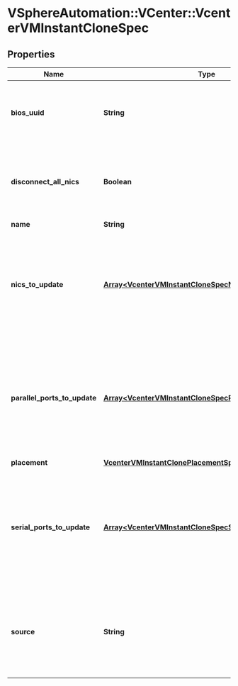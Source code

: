 # VSphereAutomation::VCenter::VcenterVMInstantCloneSpec

## Properties
Name | Type | Description | Notes
------------ | ------------- | ------------- | -------------
**bios_uuid** | **String** | 128-bit SMBIOS UUID of a virtual machine represented as a hexadecimal string in \&quot;12345678-abcd-1234-cdef-123456789abc\&quot; format. If unset, will be generated. | [optional] 
**disconnect_all_nics** | **Boolean** | Indicates whether all NICs on the destination virtual machine should be disconnected from the newtwork If unset, connection status of all NICs on the destination virtual machine will be the same as on the source virtual machine. | [optional] 
**name** | **String** | Name of the new virtual machine. | 
**nics_to_update** | [**Array&lt;VcenterVMInstantCloneSpecNicsToUpdate&gt;**](VcenterVMInstantCloneSpecNicsToUpdate.md) | Map of NICs to update. If unset, no NICs will be updated. When clients pass a value of this structure as a parameter, the key in the field map must be an identifier for the resource type: vcenter.vm.hardware.Ethernet. When operations return a value of this structure as a result, the key in the field map will be an identifier for the resource type: vcenter.vm.hardware.Ethernet. | [optional] 
**parallel_ports_to_update** | [**Array&lt;VcenterVMInstantCloneSpecParallelPortsToUpdate&gt;**](VcenterVMInstantCloneSpecParallelPortsToUpdate.md) | Map of parallel ports to Update. If unset, no parallel ports will be updated. When clients pass a value of this structure as a parameter, the key in the field map must be an identifier for the resource type: vcenter.vm.hardware.ParallelPort. When operations return a value of this structure as a result, the key in the field map will be an identifier for the resource type: vcenter.vm.hardware.ParallelPort. | [optional] 
**placement** | [**VcenterVMInstantClonePlacementSpec**](VcenterVMInstantClonePlacementSpec.md) |  | [optional] 
**serial_ports_to_update** | [**Array&lt;VcenterVMInstantCloneSpecSerialPortsToUpdate&gt;**](VcenterVMInstantCloneSpecSerialPortsToUpdate.md) | Map of serial ports to Update. If unset, no serial ports will be updated. When clients pass a value of this structure as a parameter, the key in the field map must be an identifier for the resource type: vcenter.vm.hardware.SerialPort. When operations return a value of this structure as a result, the key in the field map will be an identifier for the resource type: vcenter.vm.hardware.SerialPort. | [optional] 
**source** | **String** | Virtual machine to InstantClone from. When clients pass a value of this structure as a parameter, the field must be an identifier for the resource type: VirtualMachine. When operations return a value of this structure as a result, the field will be an identifier for the resource type: VirtualMachine. | 


